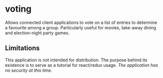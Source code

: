 # voting
Allows connected client applications to vote on a list of entries to determine a favourite among a group.
Particularly useful for movies, take-away dining and election-night party games.

## Limitations
This application is not intended for distribution. The purpose behind its existence is to serve as a tutorial for
react/redux usage.
*The application has no security at this time.*
